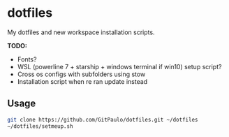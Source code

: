 # dotfiles
My dotfiles and new workspace installation scripts.

**TODO:**
- Fonts?
- WSL (powerline 7 + starship + windows terminal if win10) setup script?
- Cross os configs with subfolders using stow
- Installation script when re ran update instead

## Usage

```sh
git clone https://github.com/GitPaulo/dotfiles.git ~/dotfiles
~/dotfiles/setmeup.sh
```
